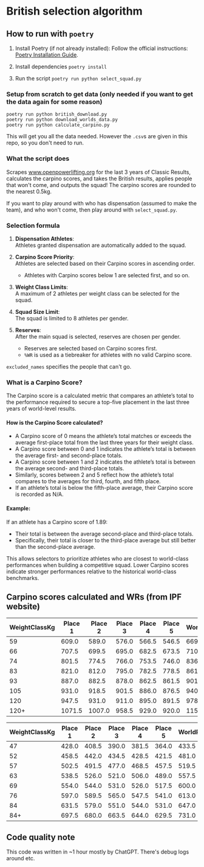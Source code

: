 # British selection algorithm

## How to run with `poetry`

1.	Install Poetry (if not already installed):
Follow the official instructions: [Poetry Installation Guide](https://python-poetry.org/docs/#installation).

2. Install dependencies
`poetry install`

3. Run the script
`poetry run python select_squad.py`

### Setup from scratch to get data (only needed if you want to get the data again for some reason)
```
poetry run python british_download.py
poetry run python download_worlds_data.py
poetry run python calculate_carpino.py
```

This will get you all the data needed. However the `.csv`s are given in this repo, so you don't need to run.

### What the script does
Scrapes www.openpowerlifting.org for the last 3 years of Classic Results, calculates the carpino scores,
and takes the British results, applies people that won't come, and outputs the squad! The carpino scores are rounded to the nearest 0.5kg.

If you want to play around with who has dispensation (assumed to make the team), and who won't come, then play around with `select_squad.py`.

### Selection formula
1. **Dispensation Athletes**:  
    Athletes granted dispensation are automatically added to the squad.

2. **Carpino Score Priority**:  
    Athletes are selected based on their Carpino scores in ascending order.  
    - Athletes with Carpino scores below 1 are selected first, and so on.

3. **Weight Class Limits**:  
    A maximum of 2 athletes per weight class can be selected for the squad.

4. **Squad Size Limit**:  
    The squad is limited to 8 athletes per gender.

5. **Reserves**:  
    After the main squad is selected, reserves are chosen per gender.  
    - Reserves are selected based on Carpino scores first.  
    - `%WR` is used as a tiebreaker for athletes with no valid Carpino score.

`excluded_names` specifies the people that can't go.

### What is a Carpino Score?

The Carpino score is a calculated metric that compares an athlete’s total to the performance required to secure a top-five placement in the last three years of world-level results.

#### How is the Carpino Score calculated?
* A Carpino score of 0 means the athlete’s total matches or exceeds the average first-place total from the last three years for their weight class.
* A Carpino score between 0 and 1 indicates the athlete’s total is between the average first- and second-place totals.
* A Carpino score between 1 and 2 indicates the athlete’s total is between the average second- and third-place totals.
* Similarly, scores between 2 and 5 reflect how the athlete’s total compares to the averages for third, fourth, and fifth place.
* If an athlete’s total is below the fifth-place average, their Carpino score is recorded as N/A.

#### Example:

If an athlete has a Carpino score of 1.89:
* Their total is between the average second-place and third-place totals.
* Specifically, their total is closer to the third-place average but still better than the second-place average.

This allows selectors to prioritize athletes who are closest to world-class performances when building a competitive squad. Lower Carpino scores indicate stronger performances relative to the historical world-class benchmarks.

## Carpino scores calculated and WRs (from IPF website)
| WeightClassKg | Place 1 | Place 2 | Place 3 | Place 4 | Place 5 | WorldRecord |
|---------------|---------|---------|---------|---------|---------|-------------|
| 59            | 609.0   | 589.0   | 576.0   | 566.5   | 546.5   | 669.5       |
| 66            | 707.5   | 699.5   | 695.0   | 682.5   | 673.5   | 710.5       |
| 74            | 801.5   | 774.5   | 766.0   | 753.5   | 746.0   | 836.0       |
| 83            | 821.0   | 812.0   | 795.0   | 782.5   | 778.5   | 861.0       |
| 93            | 887.0   | 882.5   | 878.0   | 862.5   | 861.5   | 901.0       |
| 105           | 931.0   | 918.5   | 901.5   | 886.0   | 876.5   | 940.5       |
| 120           | 947.5   | 931.0   | 911.0   | 895.0   | 891.5   | 978.5       |
| 120+          | 1071.5  | 1007.0  | 958.5   | 929.0   | 920.0   | 1152.5      |

| WeightClassKg | Place 1 | Place 2 | Place 3 | Place 4 | Place 5 | WorldRecord |
|---------------|---------|---------|---------|---------|---------|-------------|
| 47            | 428.0   | 408.5   | 390.0   | 381.5   | 364.0   | 433.5       |
| 52            | 458.5   | 442.0   | 434.5   | 428.5   | 421.5   | 481.0       |
| 57            | 502.5   | 491.5   | 477.0   | 468.5   | 457.5   | 519.5       |
| 63            | 538.5   | 526.0   | 521.0   | 506.0   | 489.0   | 557.5       |
| 69            | 554.0   | 544.0   | 531.0   | 526.0   | 517.5   | 600.0       |
| 76            | 597.0   | 589.5   | 565.0   | 547.5   | 541.0   | 613.0       |
| 84            | 631.5   | 579.0   | 551.0   | 544.0   | 531.0   | 647.0       |
| 84+           | 697.5   | 680.0   | 663.5   | 644.0   | 629.5   | 731.0       |

## Code quality note
This code was written in ~1 hour mostly by ChatGPT. There's debug logs around etc.
